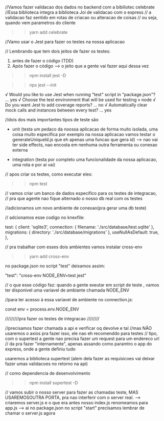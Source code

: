 //Vamos fazer validacao dos dados no backend com a bibiliotec celebrate
//Essa biblioteca integra a biblioteca Joi de validacao com o express
// a validacao faz sentido em rotas de criacao ou alteracao de coisas
// ou seja, quando vem parametros do cliente

>> yarn add celebrate


//Vamo usar o Jest para fazer os testes na nossa aplicacao

// Lembrando que tem dois jeitos de fazer os testes:
1) antes de fazer o código (TDD)
2) Após fazer o código --> o jeito que a gente vai fazer aqui dessa vez

>> npm install jest -D

>> npx jest --init

√ Would you like to use Jest when running "test" script in "package.json"? ... yes
√ Choose the test environment that will be used for testing » node
√ Do you want Jest to add coverage reports? ... no
√ Automatically clear mock calls and instances between every test? ... yes

//dois dos mais importantes tipos de teste são

- unit (testa um pedaco da noossa aplicacao de forma muito isolada, uma coisa muito especifica
por exemplo na nossa aplicacao vamos testar o generateUniqueId.js que eh apenas uma funcao que gera id)
 --> nao vai ter side effects, nao encosta em nenhuma outra ferramenta ou conexao externa

- integration (testa por completo uma funcionalidade da nossa aplicacao, uma rota e por ai vai)

// apos criar os testes, como executar eles:

>> npm test 

// vamos criar um banco de dados especifico para os testes de integracao, 
// pra que  agente nao fique alternado o nosso db real com os testes

//adicionamos um novo ambiente de conexao(pra gerar uma db teste)

// adcionamos esse codigo no knexfile:

test: {
    client: 'sqlite3',
    connection: {
      filename: './src/database/test.sqlite'
    },
    migrations: {
      directory: './src/database/migrations'
    },
    useNullAsDefault: true,
  },

  // pra trabalhar com esses dois ambientes vamos instalar cross-env

  >> yarn add cross-env

  no package.json no script "test" deixamos assim:

  "test": "cross-env NODE_ENV=test jest"

  // o que esse código faz:
  quando a gente exeutar em script de teste , vamos ter disponivel uma variavel de ambiante chamada NODE_ENV

  //para ter acesso à essa variavel de ambiente no connection.js:

  const env = process.env.NODE_ENV  


  /////////pra fazer os testes de integracao ////////

  //precisamos fazer chamada a api e verificar oq devolve e tal
  //mas NÃO usaremos o axios pra fazer isso, ele nao eh recomenddo para testes
  // tipo, com o supertest a gente nao precisa fazer um request para um endereco url
  // da pra fazer "internamente", apenas assando como paramtro o app do express, onde a gente definiu tudo

  usaremos a biblioteca supertest (alem dela fazer as requisicoes vai deixar fazer umas validacoes no retorno na api)

  // como dependencia de desenvolvimento
  >> npm install supertest -D 

  // vamos subir o nosso server para fazer as chamadas teste, MAS USAREMOSOUTRA PORTA, pra nao interferir com o server real.
  --> criaremos server.js e o que era antes nosso index.js renomeamos para app.js
  --> ai no package.json no script "start" precisamos lembrar de chamar o server.js agora